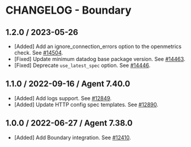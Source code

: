 # CHANGELOG - Boundary

## 1.2.0 / 2023-05-26

* [Added] Add an ignore_connection_errors option to the openmetrics check. See [#14504](https://github.com/DataDog/integrations-core/pull/14504).
* [Fixed] Update minimum datadog base package version. See [#14463](https://github.com/DataDog/integrations-core/pull/14463).
* [Fixed] Deprecate `use_latest_spec` option. See [#14446](https://github.com/DataDog/integrations-core/pull/14446).

## 1.1.0 / 2022-09-16 / Agent 7.40.0

* [Added] Add logs support. See [#12849](https://github.com/DataDog/integrations-core/pull/12849).
* [Added] Update HTTP config spec templates. See [#12890](https://github.com/DataDog/integrations-core/pull/12890).

## 1.0.0 / 2022-06-27 / Agent 7.38.0

* [Added] Add Boundary integration. See [#12410](https://github.com/DataDog/integrations-core/pull/12410).

